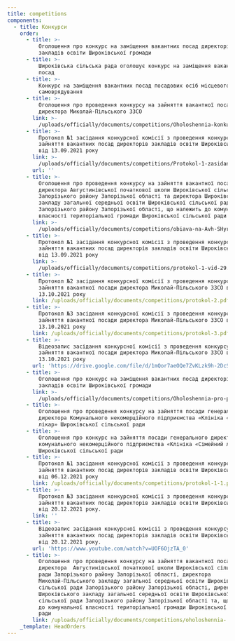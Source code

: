 ```yaml
---
title: competitions
components:
  - title: Конкурси
    order:
      - title: >-
          Оголошення про конкурс на заміщення вакантних посад директорів
          закладів освіти Широківської громади
      - title: >-
          Широківська сільська рада оголошує конкурс на заміщення вакантних
          посад
      - title: >-
          Конкурс на заміщення вакантних посад посадових осіб місцевого
          самоврядування
      - title: >-
          Оголошення про проведення конкурсу на зайняття вакантної посади
          директора Миколай-Пільського ЗЗСО
        link: >-
          /uploads/officially/documents/competitions/Oholoshennia-konkurs-dyrektora-Mykolay-Pil-s-koho-ZZSO.docx
      - title: >-
          Протокол №1 засідання конкурсної комісії з проведення конкурсу на
          зайняття вакантних посад директорів закладів освіти Широківської ТГ
          від 13.09.2021 року
        link: >-
          /uploads/officially/documents/competitions/Protokol-1-zasidannia-konkursnoi-komisii-z-provedennia-konkursu-na-zayniattia-vakantnykh-posad-dyrektoriv-zakladiv-osvity-SHyrokivs-koi-TH-vid-13.09.2021-roku.pdf
        url: ''
      - title: >-
          Оголошення про проведення конкурсу на зайняття вакантної посади
          директора Августинівської початкової школи Широківської сільської ради
          Запорізького району Запорізької області та директора Широківського
          закладу загальної середньої освіти Широківської сільської ради
          Запорізького району Запорізької області, що належить до комунальної
          власності територіальної громади Широківської сільської ради
        link: >-
          /uploads/officially/documents/competitions/obiava-na-Avh-SHyr.z.o.-2.docx
      - title: >-
          Протокол №1 засідання конкурсної комісії з проведення конкурсу на
          зайняття вакантних посад директорів закладів освіти Широківської ТГ
          від 13.09.2021 року
        link: >-
          /uploads/officially/documents/competitions/protokol-1-vid-29.09.2021.pdf
      - title: >-
          Протокол №2 засідання конкурсної комісії з проведення конкурсу на
          зайняття вакантної посади директора Миколай-Пільського ЗЗСО від
          13.10.2021 року
        link: /uploads/officially/documents/competitions/protokol-2.pdf
      - title: >-
          Протокол №3 засідання конкурсної комісії з проведення конкурсу на
          зайняття вакантної посади директора Миколай-Пільського ЗЗСО від
          13.10.2021 року
        link: /uploads/officially/documents/competitions/protokol-3.pdf
      - title: >-
          Відеозапис засідання конкурсної комісії з проведення конкурсу на
          зайняття вакантної посади директора Миколай-Пільського ЗЗСО від
          13.10.2021 року
        url: 'https://drive.google.com/file/d/1mQor7aeOQe7ZvKLzk9h-2DcSq9uGLJBA/view'
      - title: >-
          Оголошення про конкурс на заміщення вакантних посад директорів
          закладів освіти Широківської громади
        link: >-
          /uploads/officially/documents/competitions/Oholoshennia-pro-pryznachennia-konkursu-na-zamishchennia-vakantnykh-posad-u-zakladakh-osvity.docx
      - title: >-
          Оголошення про проведення конкурсу на зайняття посади генерального
          директора Комунального некомерційного підприємства «Клініка «Сімейний
          лікар» Широківської сільської ради
      - title: >-
          Оголошення про конкурс на зайняття посади генерального директора
          комунального некомерційного підприємства «Клініка «Сімейний лікар»
          Широківської сільської ради
      - title: >-
          Протокол №1 засідання конкурсної комісії з проведення конкурсу на
          зайняття вакантних посад директорів закладів освіти Широківської ТГ
          від 06.12.2021 року
        link: /uploads/officially/documents/competitions/protokol-1-1.pdf
      - title: >-
          Протокол №3 засідання конкурсної комісії з проведення конкурсу на
          зайняття вакантних посад директорів закладів освіти Широківської ТГ
          від 20.12.2021 року.
        link: ''
      - title: >-
          Відеозапис засідання конкурсної комісії з проведення конкурсу на
          зайняття вакантних посад директорів закладів освіти Широківської ТГ
          від 20.12.2021 року.
        url: 'https://www.youtube.com/watch?v=UOF6OjzTA_0'
      - title: >-
          Оголошення про проведення конкурсу на зайняття вакантної посади
          директора  Августинівської початкової школи Широківської сільської
          ради Запорізького району Запорізької області, директора
          Миколай-Пільського закладу загальної середньої освіти Широківської
          сільської ради Запорізького району Запорізької області, директора
          Широківського закладу загальної середньої освіти Широківської
          сільської ради Запорізького району Запорізької області та, що належать
          до комунальної власності територіальної громади Широківської сільської
          ради
        link: /uploads/officially/documents/competitions/oholoshennia-.z.o..docx
    _template: HeadOrders
---
```


